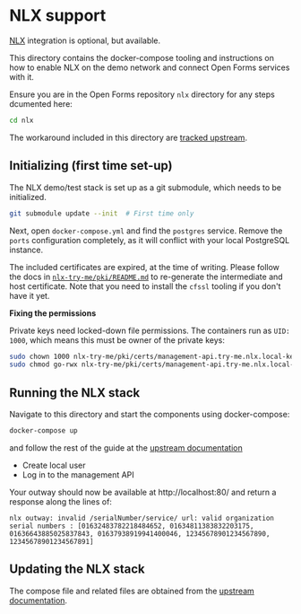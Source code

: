 # NLX support

[NLX][NLX] integration is optional, but available.

This directory contains the docker-compose tooling and instructions on how to enable
NLX on the demo network and connect Open Forms services with it.

Ensure you are in the Open Forms repository `nlx` directory for any steps dcumented here:

```bash
cd nlx
```

The workaround included in this directory are
[tracked upstream](https://gitlab.com/commonground/nlx/nlx-try-me/-/issues/2).

## Initializing (first time set-up)

The NLX demo/test stack is set up as a git submodule, which needs to be initialized.

```bash
git submodule update --init  # First time only
````

Next, open `docker-compose.yml` and find the `postgres` service. Remove the `ports`
configuration completely, as it will conflict with your local PostgreSQL instance.

The included certificates are expired, at the time of writing. Please follow the docs
in [`nlx-try-me/pki/README.md`](./nlx-try-me/pki/README.md) to re-generate the
intermediate and host certificate. Note that you need to install the `cfssl` tooling
if you don't have it yet.

**Fixing the permissions**

Private keys need locked-down file permissions. The containers run as `UID: 1000`, which
means this must be owner of the private keys:

```bash
sudo chown 1000 nlx-try-me/pki/certs/management-api.try-me.nlx.local-key.pem
sudo chmod go-rwx nlx-try-me/pki/certs/management-api.try-me.nlx.local-key.pem
```

## Running the NLX stack

Navigate to this directory and start the components using docker-compose:

```bash
docker-compose up
```

and follow the rest of the guide at the
[upstream documentation](https://docs.nlx.io/try-nlx/docker/getting-up-and-running#start-nlx-using-docker-compose)

* Create local user
* Log in to the management API

Your outway should now be available at http://localhost:80/ and return a response along
the lines of:

```
nlx outway: invalid /serialNumber/service/ url: valid organization serial numbers : [01632483782218484652, 01634811383832203175, 01636643885025837843, 01637938919941400046, 12345678901234567890, 12345678901234567891]
```

## Updating the NLX stack

The compose file and related files are obtained from the
[upstream documentation](https://docs.nlx.io/try-nlx/docker/introduction).

[NLX]: https://nlx.io
